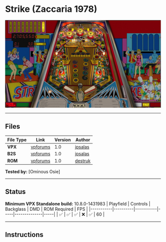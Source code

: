 # Strike (Zaccaria 1978)

![Table Preview](../../images/vpx-strike-preview.jpg)

---

## Files
| File Type | Link | Version | Author | 
|-----------|--------|----------|--------------|
| **VPX** | [vpforums](https://www.vpforums.org/index.php?s=98e1beeb51039d706abb11cc2fd77bf1&app=downloads&showfile=18845) | 1.0 | [jpsalas](https://www.vpforums.org/index.php?showuser=277) |
| **B2S** | [vpforums](https://www.vpforums.org/index.php?s=98e1beeb51039d706abb11cc2fd77bf1&app=downloads&showfile=18845) | 1.0 | [jpsalas](https://www.vpforums.org/index.php?showuser=277) |
| **ROM** | [vpforums](https://www.vpforums.org/index.php?app=downloads&showfile=460) | 1.0 | [destruk](https://www.vpforums.org/index.php?showuser=5) |

**Tested by:** [Ominous Osie]

---

## Status 
**Minimum VPX Standalone build:** 10.8.0-1431983
| Playfield | Controls | Backglass | DMD | ROM Required | FPS | 
|-----------|----------|-----------|-----|--------------|-----|
| :white_check_mark: | :white_check_mark: | :white_check_mark: | :x: | :white_check_mark: | 60 |

---

## Instructions

